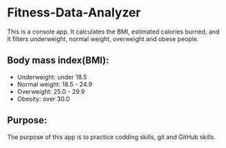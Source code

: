 # Fitness-Data-Analyzer
This is a console app. It calculates the BMI, estimated calories burned, and it filters underweight, 
normal weight, overweight and obese people.

## Body mass index(BMI):
- Underweight: under 18.5
- Normal weight: 18.5 - 24.9
- Overweight: 25.0 - 29.9
- Obesity: over 30.0

## Purpose:
The purpose of this app is to practice codding skills, git and GitHub skills.